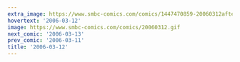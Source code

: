 ```yaml
---
extra_image: https://www.smbc-comics.com/comics/1447470859-20060312after.png
hovertext: '2006-03-12'
image: https://www.smbc-comics.com/comics/20060312.gif
next_comic: '2006-03-13'
prev_comic: '2006-03-11'
title: '2006-03-12'
---
```



